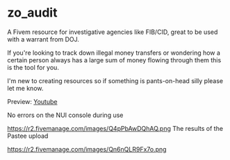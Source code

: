 # zo_audit
 
A Fivem resource for investigative agencies like FIB/CID, great to be used with a warrant from DOJ. 

If you're looking to track down illegal money transfers or wondering how a certain person always has a large sum of money flowing through them this is the tool for you.

I'm new to creating resources so if something is pants-on-head silly please let me know.

Preview: [Youtube](https://youtu.be/Ax-sX8tWbkQ)

No errors on the NUI console during use

https://r2.fivemanage.com/images/Q4pPbAwDQhAQ.png
The results of the Pastee upload

https://r2.fivemanage.com/images/Qn6nQLR9Fx7o.png
